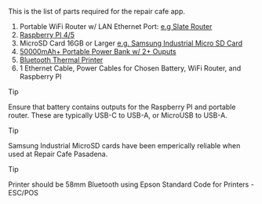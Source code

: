 This is the list of parts required for the repair cafe app.

1. Portable WiFi Router w/ LAN Ethernet Port: [e.g Slate Router](https://www.amazon.com/dp/B07GBXMBQF)
2. [Raspberry PI 4/5](https://www.raspberrypi.com/products/raspberry-pi-5/)
3. MicroSD Card 16GB or Larger [e.g. Samsung Industrial Micro SD Card](https://www.amazon.com/dp/B09WB1857W)
4. [50000mAh+ Portable Power Bank w/ 2+ Ouputs](https://www.amazon.com/dp/B09NVLX5KD)
5. [Bluetooth Thermal Printer](https://www.amazon.com/dp/B0C7N8KLP7)
6. 1 Ethernet Cable, Power Cables for Chosen Battery, WiFi Router, and Raspberry PI

> [!TIP]
> Ensure that battery contains outputs for the Raspberry PI and portable router. These are typically USB-C to USB-A, or MicroUSB to USB-A.

> [!TIP]
> Samsung Industrial MicroSD cards have been emperically reliable when used at Repair Cafe Pasadena.

> [!TIP]
> Printer should be 58mm Bluetooth using Epson Standard Code for Printers - ESC/POS
